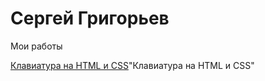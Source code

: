 

# Сергей Григорьев 
Мои работы

[Клавиатура на HTML и CSS](https://sergqes.github.io/first_website/)"Клавиатура на HTML и CSS"
